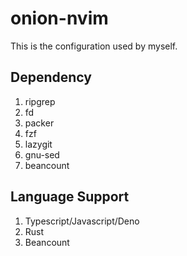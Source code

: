 # onion-nvim
This is the configuration used by myself.

## Dependency
1. ripgrep
2. fd
3. packer
4. fzf
5. lazygit
6. gnu-sed
7. beancount

## Language Support
1. Typescript/Javascript/Deno
2. Rust
3. Beancount
